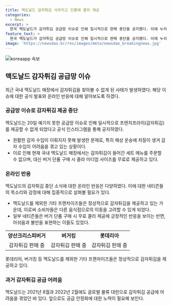 ```yaml
---
title: 맥도날드 감자튀김 사라지고 단품에 콜라 제공
categories:
  - News
excerpt: >
  한국 맥도날드가 감자튀김 공급망 이슈로 인해 일시적으로 판매 중단을 공지했다. 이에 누리꾼들은 아쉬워하면서도 다른 브랜드의 감자튀김을 먹겠다는 반응을 보였다. 맥도날드는 감자튀김이 들어간 세트 메뉴를 제공할 수 없지만, 단품으로 구매한 고객들에게는 미디엄 콜라를 무료 제공한다. 이는 과거 물류 문제로도 발생한 일로, 다른 프랜차이즈들은 정상적으로 감자튀김을 판매하고 있다.
feature_text: >
  한국 맥도날드가 감자튀김 공급망 이슈로 인해 일시적으로 판매 중단을 공지했다. 이에 누리꾼들은 아쉬워하면서도 다른 브랜드의 감자튀김을 먹겠다는 반응을 보였다. 맥도날드는 감자튀김이 들어간 세트 메뉴를 제공할 수 없지만, 단품으로 구매한 고객들에게는 미디엄 콜라를 무료 제공한다. 이는 과거 물류 문제로도 발생한 일로, 다른 프랜차이즈들은 정상적으로 감자튀김을 판매하고 있다.
image: 'https://newsdao.kr/res/images/meta/newsdao_breakingnews.jpg'
---
```


<p><img src="https://newsdao.kr/res/images/meta/newsdao_breakingnews.jpg" alt="koreaapp 속보" /></p>

<h2 data-ke-size="size26">맥도날드 감자튀김 공급망 이슈</h2>

<p data-ke-size="size16">최근 국내 맥도날드 매장에서 감자튀김을 찾아볼 수 없게 된 사태가 발생하였다. 해당 이슈에 대한 공식 발표와 온라인 반응에 대해 알아보도록 하겠다.</p>

<h3><b>공급망 이슈로 감자튀김 제공 중단</b></h3>

<p data-ke-size="size16">맥도날드는 20일 예기치 못한 공급망 이슈로 인해 일시적으로 프렌치프라이(감자튀김)를 제공할 수 없게 되었다고 공식 인스타그램을 통해 공지하였다.</p>

<ul>
  <li>원활한 감자 수입이 이뤄지지 못해 발생한 문제로, 특히 해상 운송에 차질이 생겨 감자 수입이 어려움을 겪고 있는 상황이다.</li>
  <li>이로 인해 현재 국내 맥도날드 매장에서는 감자튀김이 들어간 세트 메뉴를 주문할 수 없으며, 대신 버거 단품 구매 시 콜라 미디엄 사이즈를 무료로 제공하고 있다.</li>
</ul>

<h3><b>온라인 반응</b></h3>

<p data-ke-size="size16">맥도날드의 감자튀김 중단 소식에 대한 온라인 반응은 다양하였다. 이에 대한 네티즌들의 목소리와 감정에 대해 집중적으로 살펴볼 필요가 있다.</p>

<ul>
  <li>맥도날드를 제외한 기타 프랜차이즈들은 정상적으로 감자튀김을 제공하고 있는 가운데, 이로써 소비자들은 다른 음식점으로의 이동을 고려할 수 있게 되었다.</li>
  <li>일부 네티즌들은 버거 단품 구매 시 무료 콜라 제공에 긍정적인 반응을 보이는 반면, 아쉬움과 불만을 표현하는 이들도 있었다.</li>
</ul>

<table>
  <tr>
    <td style="text-align: center; height: 17px;"><b>양산크리스피버거</b></td>
    <td style="text-align: center; height: 17px;"><b>버거킹</b></td>
    <td style="text-align: center; height: 17px;"><b>롯데리아</b></td>
  </tr>
  <tr>
    <td style="text-align: center; height: 17px;">감자튀김 판매 중</td>
    <td style="text-align: center; height: 17px;">감자튀김 판매 중</td>
    <td style="text-align: center; height: 17px;">감자튀김 판매 중</td>
  </tr>
</table>

<p>롯데리아, 버거킹 등 맥도날드를 제외한 기타 프랜차이즈들은 정상적으로 감자튀김을 제공하고 있다.</p>

<h3><b>과거 감자튀김 공급 어려움</b></h3>

<p>맥도날드는 2021년 8월과 2022년 2월에도 글로벌 물류 대란으로 감자튀김 공급에 어려움을 겪었던 바 있다. 앞으로도 공급 안정화에 대한 노력이 필요해 보인다.</p>

<p data-ke-size="size16">&nbsp;</p>

